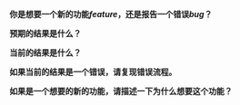 <!-- 在你创建一个问题之前，请确保你已经更新到最新的版本。 -->
<!-- 请不要删除下面的模板，不然你的问题可能会被关闭 -->

**你是想要一个新的功能*feature*，还是报告一个错误*bug*？**

<!-- 选择其一，如果同一个问题包含其中两种，可能会被关闭 -->

**预期的结果是什么？**

**当前的结果是什么？**

**如果当前的结果是一个错误，请复现错误流程。**

**如果是一个想要的新的功能，请描述一下为什么想要这个功能？**
